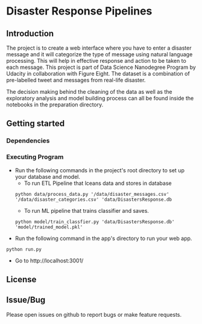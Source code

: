 # Disaster Response Pipelines

## Introduction
The project is to create a web interface where you have to enter a disaster message and it will categorize the type of message using natural language processing. This will help in effective response and action to be taken to each message. This project is part of Data Science Nanodegree Program by Udacity in collaboration with Figure Eight. The dataset is a combination of pre-labelled tweet and messages from real-life disaster.

The decision making behind the cleaning of the data as well as the exploratory analysis and model building process can all be found inside the notebooks in the preparation directory.


## Getting started

### Dependencies

### Executing Program

* Run the following commands in the project's root directory to set up your database and model.
  * To run ETL Pipeline that lceans data and stores in database
  ```
  python data/process_data.py '/data/disaster_messages.csv' '/data/disaster_categories.csv' 'data/DisastersResponse.db
  ```
  * To run ML pipeline that trains classifier and saves.
  ```
  python model/train_classfier.py 'data/DisastersResponse.db' 'model/trained_model.pkl'
  ```
* Run the following command in the app's directory to run your web app.
```
python run.py
```
* Go to http://localhost:3001/


## License

## Issue/Bug

Please open issues on github to report bugs or make feature requests.
